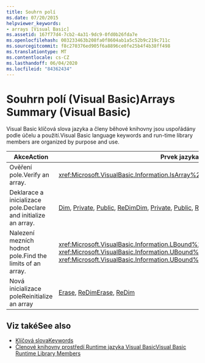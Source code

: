 ```yaml
---
title: Souhrn polí
ms.date: 07/20/2015
helpviewer_keywords:
- arrays [Visual Basic]
ms.assetid: 167f77d4-7cb2-4a31-9dc9-0fd0b26fda7e
ms.openlocfilehash: 003233463b208fa0f8604ab1a5c52b9c219c711c
ms.sourcegitcommit: f8c270376ed905f6a8896ce0fe25b4f4b38ff498
ms.translationtype: MT
ms.contentlocale: cs-CZ
ms.lasthandoff: 06/04/2020
ms.locfileid: "84362434"
---
```

# <a name="arrays-summary-visual-basic"></a><span data-ttu-id="49f36-102">Souhrn polí (Visual Basic)</span><span class="sxs-lookup"><span data-stu-id="49f36-102">Arrays Summary (Visual Basic)</span></span>
<span data-ttu-id="49f36-103">Visual Basic klíčová slova jazyka a členy běhové knihovny jsou uspořádány podle účelu a použití.</span><span class="sxs-lookup"><span data-stu-id="49f36-103">Visual Basic language keywords and run-time library members are organized by purpose and use.</span></span>  
  
|<span data-ttu-id="49f36-104">Akce</span><span class="sxs-lookup"><span data-stu-id="49f36-104">Action</span></span>|<span data-ttu-id="49f36-105">Prvek jazyka</span><span class="sxs-lookup"><span data-stu-id="49f36-105">Language element</span></span>|  
|------------|----------------------|  
|<span data-ttu-id="49f36-106">Ověření pole.</span><span class="sxs-lookup"><span data-stu-id="49f36-106">Verify an array.</span></span>|<xref:Microsoft.VisualBasic.Information.IsArray%2A>|  
|<span data-ttu-id="49f36-107">Deklarace a inicializace pole.</span><span class="sxs-lookup"><span data-stu-id="49f36-107">Declare and initialize an array.</span></span>|<span data-ttu-id="49f36-108">[Dim](../statements/dim-statement.md), [Private](../modifiers/private.md), [Public](../modifiers/public.md), [ReDim](../statements/redim-statement.md)</span><span class="sxs-lookup"><span data-stu-id="49f36-108">[Dim](../statements/dim-statement.md), [Private](../modifiers/private.md), [Public](../modifiers/public.md), [ReDim](../statements/redim-statement.md)</span></span>|  
|<span data-ttu-id="49f36-109">Nalezení mezních hodnot pole.</span><span class="sxs-lookup"><span data-stu-id="49f36-109">Find the limits of an array.</span></span>|<span data-ttu-id="49f36-110"><xref:Microsoft.VisualBasic.Information.LBound%2A>, <xref:Microsoft.VisualBasic.Information.UBound%2A></span><span class="sxs-lookup"><span data-stu-id="49f36-110"><xref:Microsoft.VisualBasic.Information.LBound%2A>, <xref:Microsoft.VisualBasic.Information.UBound%2A></span></span>|  
|<span data-ttu-id="49f36-111">Nová inicializace pole</span><span class="sxs-lookup"><span data-stu-id="49f36-111">Reinitialize an array</span></span>|<span data-ttu-id="49f36-112">[Erase](../statements/erase-statement.md), [ReDim](../statements/redim-statement.md)</span><span class="sxs-lookup"><span data-stu-id="49f36-112">[Erase](../statements/erase-statement.md), [ReDim](../statements/redim-statement.md)</span></span>|  
  
## <a name="see-also"></a><span data-ttu-id="49f36-113">Viz také</span><span class="sxs-lookup"><span data-stu-id="49f36-113">See also</span></span>

- [<span data-ttu-id="49f36-114">Klíčová slova</span><span class="sxs-lookup"><span data-stu-id="49f36-114">Keywords</span></span>](index.md)
- [<span data-ttu-id="49f36-115">Členové knihovny prostředí Runtime jazyka Visual Basic</span><span class="sxs-lookup"><span data-stu-id="49f36-115">Visual Basic Runtime Library Members</span></span>](../runtime-library-members.md)
